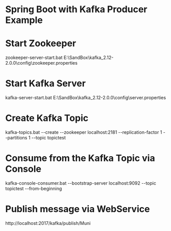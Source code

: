 # Spring Boot with Kafka Producer Example

# Start Zookeeper
zookeeper-server-start.bat E:\SandBox\kafka_2.12-2.0.0\config\zookeeper.properties

# Start Kafka Server
kafka-server-start.bat E:\SandBox\kafka_2.12-2.0.0\config\server.properties

# Create Kafka Topic
kafka-topics.bat --create --zookeeper localhost:2181 --replication-factor 1 --partitions 1 --topic topictest

# Consume from the Kafka Topic via Console
kafka-console-consumer.bat --bootstrap-server localhost:9092 --topic topictest --from-beginning

# Publish message via WebService
http://localhost:2017/kafka/publish/Muni
